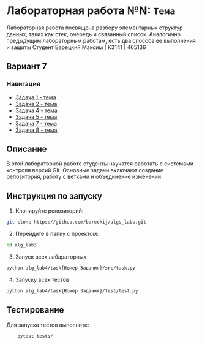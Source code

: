 # Лабораторная работа №N: `Тема`
Лабораторная работа посвящена разбору элементарных структур данных, таких как стек, очередь и связанный список. Аналогично предыдущим лабораторным работам, есть два способа ее выполнения и защиты
Студент Барецкий Максим | K3141 | 465136
## Вариант 7
### Навигация

- [Задача 1 - тема ](alg_lab4/task1)
- [Задача 2 - тема ](alg_lab4/task2)
- [Задача 4 - тема ](alg_lab4/task4)
- [Задача 5 - тема ](alg_lab4/task5)
- [Задача 7 - тема ](alg_lab4/task7)
- [Задача 8 - тема ](alg_lab4/task8)



## Описание
В этой лабораторной работе студенты научатся работать с системами контроля версий Git.
Основные задачи включают создание репозитория, 
работу с ветками и объединение изменений.

## Инструкция по запуску

1. Клонируйте репозиторий:
```bash
git clone https://github.com/bareckij/algs_labs.git
```

2. Перейдите в папку с проектом:
```bash
cd alg_lab3
```

3. Запуск всех лабараторных
```bash
python alg_lab4/task{Номер Задания}/src/task.py
```

4. Запуску всех тестов
```bash
python alg_lab4/task{Номер Задания}/test/test.py
```

## Тестирование
Для запуска тестов выполните:
```bash
    pytest tests/
```